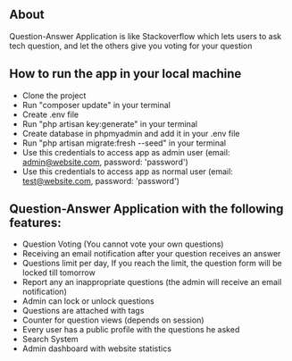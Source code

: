 ## About
Question-Answer Application is like Stackoverflow which lets users to ask tech question, and let the others give you voting for your question

## How to run the app in your local machine
- Clone the project
- Run "composer update" in your terminal
- Create .env file
- Run "php artisan key:generate" in your terminal
- Create database in phpmyadmin and add it in your .env file
- Run "php artisan migrate:fresh --seed" in your terminal
- Use this credentials to access app as admin user (email: admin@website.com, password: 'password')
- Use this credentials to access app as normal user (email: test@website.com, password: 'password')

## Question-Answer Application with the following features:
- Question Voting (You cannot vote your own questions)
- Receiving an email notification after your question receives an answer
- Questions limit per day, If you reach the limit, the question form will be locked till tomorrow
- Report any an inappropriate questions (the admin will receive an email notification)
- Admin can lock or unlock questions 
- Questions are attached with tags
- Counter for question views (depends on session)
- Every user has a public profile with the questions he asked
- Search System
- Admin dashboard with website statistics
